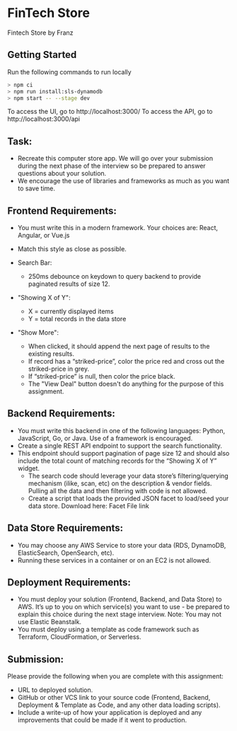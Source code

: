 # FinTech Store

Fintech Store by Franz

## Getting Started

Run the following commands to run locally
```bash
> npm ci
> npm run install:sls-dynamodb
> npm start -- --stage dev
```

To access the UI, go to http://localhost:3000/
To access the API, go to http://localhost:3000/api

## Task:
* Recreate this computer store app.  We will go over your submission during the next phase of the interview so be prepared to answer questions about your solution.
* We encourage the use of libraries and frameworks as much as you want to save time.

## Frontend Requirements:
* You must write this in a modern framework.  Your choices are: React, Angular, or Vue.js
* Match this style as close as possible.
* Search Bar:
  * 250ms debounce on keydown to query backend to provide paginated results of size 12.  

* "Showing X of Y":
  * X = currently displayed items
  * Y = total records in the data store

* "Show More":
  * When clicked, it should append the next page of results to the existing results.
  * If record has a “striked-price”, color the price red and cross out the striked-price in grey.
  * If “striked-price” is null, then color the price black.
  * The "View Deal" button doesn't do anything for the purpose of this assignment. 

## Backend Requirements:
* You must write this backend in one of the following languages: Python, JavaScript, Go, or Java.  Use of a framework is encouraged.
* Create a single REST API endpoint to support the search functionality.
* This endpoint should support pagination of page size 12 and should also include the total count of matching records for the “Showing X of Y” widget.
  * The search code should leverage your data store’s filtering/querying mechanism (ilike, scan, etc) on the description & vendor fields.  Pulling all the data and then filtering with code is not allowed.
  * Create a script that loads the provided JSON facet to load/seed your data store. Download here: Facet File link

## Data Store Requirements:
* You may choose any AWS Service to store your data (RDS, DynamoDB, ElasticSearch, OpenSearch, etc).
* Running these services in a container or on an EC2 is not allowed.

## Deployment Requirements:
* You must deploy your solution (Frontend, Backend, and Data Store) to AWS. It’s up to you on which service(s) you want to use - be prepared to explain this choice during the next stage interview.  Note: You may not use Elastic Beanstalk.
* You must deploy using a template as code framework such as Terraform, CloudFormation, or Serverless.

## Submission:
Please provide the following when you are complete with this assignment:
* URL to deployed solution.
* GitHub or other VCS link to your source code (Frontend, Backend, Deployment & Template as Code, and any other data loading scripts).
* Include a write-up of how your application is deployed and any improvements that could be made if it went to production.

